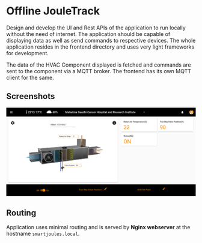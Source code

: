 # Offline JouleTrack

Design and develop the UI and Rest APIs of the application to run locally without the need of internet. The application should be capable of displaying data as well as send commands to 
respective devices. The whole application resides in the frontend directory and uses very light frameworks for development.

The data of the HVAC Component displayed is fetched and commands are sent to the component via a MQTT broker. The frontend has its own MQTT client for the same.

## Screenshots

![alt text](shots/jouletrack/project.png?raw=true "Final Product Screenshot")

## Routing

Application uses minimal routing and is served by **Nginx webserver** at the hostname `smartjoules.local`.

